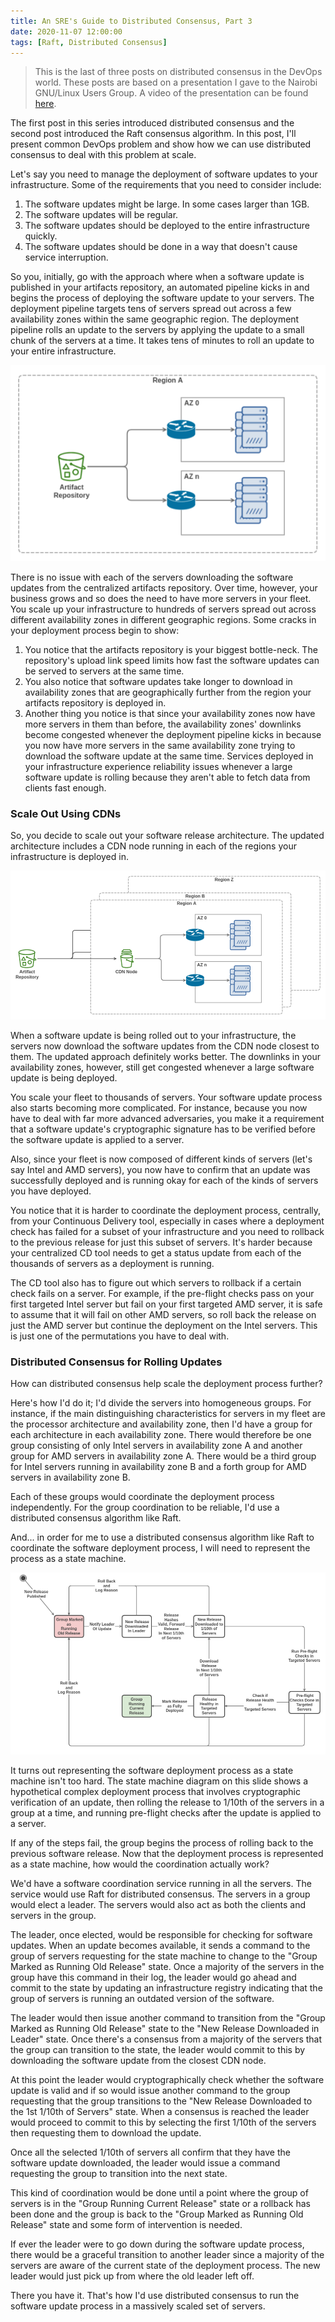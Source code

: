 ```yaml
---
title: An SRE's Guide to Distributed Consensus, Part 3
date: 2020-11-07 12:00:00
tags: [Raft, Distributed Consensus]
---
```


> This is the last of three posts on distributed consensus in the DevOps world. These posts are based on a presentation I gave to the Nairobi GNU/Linux Users Group. A video of the presentation can be found [here](https://www.youtube.com/watch?v=oVmitH0-LUQ&t=181s).

The first post in this series introduced distributed consensus and the second post introduced the Raft consensus algorithm. In this post, I'll present common DevOps problem and show how we can use distributed consensus to deal with this problem at scale.

Let's say you need to manage the deployment of software updates to your infrastructure. Some of the requirements that you need to consider include:
1. The software updates might be large. In some cases larger than 1GB.
2. The software updates will be regular.
3. The software updates should be deployed to the entire infrastructure quickly.
4. The software updates should be done in a way that doesn't cause service interruption.

So you, initially, go with the approach where when a software update is published in your artifacts repository, an automated pipeline kicks in and begins the process of deploying the software update to your servers. The deployment pipeline targets tens of servers spread out across a few availability zones within the same geographic region. The deployment pipeline rolls an update to the servers by applying the update to a small chunk of the servers at a time. It takes tens of minutes to roll an update to your entire infrastructure.

![Simple Deployment Architecture](/images/2020-11-07-deployment-architecture-simple.png)

There is no issue with each of the servers downloading the software updates from the centralized artifacts repository. Over time, however, your business grows and so does the need to have more servers in your fleet. You scale up your infrastructure to hundreds of servers spread out across different availability zones in different geographic regions. Some cracks in your deployment process begin to show:
1. You notice that the artifacts repository is your biggest bottle-neck. The repository's upload link speed limits how fast the software updates can be served to servers at the same time.
2. You also notice that software updates take longer to download in availability zones that are geographically further from the region your artifacts repository is deployed in.
3. Another thing you notice is that since your availability zones now have more servers in them than before, the availability zones' downlinks become congested whenever the deployment pipeline kicks in because you now have more servers in the same availability zone trying to download the software update at the same time. Services deployed in your infrastructure experience reliability issues whenever a large software update is rolling because they aren't able to fetch data from clients fast enough.

### Scale Out Using CDNs

So, you decide to scale out your software release architecture. The updated architecture includes a CDN node running in each of the regions your infrastructure is deployed in.

![Deployment Architecture with CDN](/images/2020-11-07-deployment-architecture-with-cdn.png)

When a software update is being rolled out to your infrastructure, the servers now download the software updates from the CDN node closest to them. The updated approach definitely works better. The downlinks in your availability zones, however, still get congested whenever a large software update is being deployed.

You scale your fleet to thousands of servers. Your software update process also starts becoming more complicated. For instance, because you now have to deal with far more advanced adversaries, you make it a requirement that a software update's cryptographic signature has to be verified before the software update is applied to a server.

Also, since your fleet is now composed of different kinds of servers (let's say Intel and AMD servers), you now have to confirm that an update was successfully deployed and is running okay for each of the kinds of servers you have deployed.

You notice that it is harder to coordinate the deployment process, centrally, from your Continuous Delivery tool, especially in cases where a deployment check has failed for a subset of your infrastructure and you need to rollback to the previous release for just this subset of servers. It's harder because your centralized CD tool needs to get a status update from each of the thousands of servers as a deployment is running.

The CD tool also has to figure out which servers to rollback if a certain check fails on a server. For example, if the pre-flight checks pass on your first targeted Intel server but fail on your first targeted AMD server, it is safe to assume that it will fail on other AMD servers, so roll back the release on just the AMD server but continue the deployment on the Intel servers. This is just one of the permutations you have to deal with.

### Distributed Consensus for Rolling Updates

How can distributed consensus help scale the deployment process further? 

Here's how I'd do it; I'd divide the servers into homogeneous groups. For instance, if the main distinguishing characteristics for servers in my fleet are the processor architecture and availability zone, then I'd have a group for each architecture in each availability zone. There would therefore be one group consisting of only Intel servers in availability zone A and another group for AMD servers in availability zone A. There would be a third group for Intel servers running in availability zone B and a forth group for AMD servers in availability zone B.

Each of these groups would coordinate the deployment process independently. For the group coordination to be reliable, I'd use a distributed consensus algorithm like Raft.

And... in order for me to use a distributed consensus algorithm like Raft to coordinate the software deployment process, I will need to represent the process as a state machine.

![Software Update State Machine Diagram](/images/2020-11-07-software-update-state-machine-diagram.png)

It turns out representing the software deployment process as a state machine isn't too hard. The state machine diagram on this slide shows a hypothetical complex deployment process that involves cryptographic verification of an update, then rolling the release to 1/10th of the servers in a group at a time, and running pre-flight checks after the update is applied to a server.

If any of the steps fail, the group begins the process of rolling back to the previous software release. Now that the deployment process is represented as a state machine, how would the coordination actually work?

We'd have a software coordination service running in all the servers. The service would use Raft for distributed consensus. The servers in a group would elect a leader. The servers would also act as both the clients and servers in the group.

The leader, once elected, would be responsible for checking for software updates. When an update becomes available, it sends a command to the group of servers requesting for the state machine to change to the "Group Marked as Running Old Release" state. Once a majority of the servers in the group have this command in their log, the leader would go ahead and commit to the state by updating an infrastructure registry indicating that the group of servers is running an outdated version of the software.

The leader would then issue another command to transition from the "Group Marked as Running Old Release" state to the "New Release Downloaded in Leader" state. Once there's a consensus from a majority of the servers that the group can transition to the state, the leader would commit to this by downloading the software update from the closest CDN node.

At this point the leader would cryptographically check whether the software update is valid and if so would issue another command to the group requesting that the group transitions to the "New Release Downloaded to the 1st 1/10th of Servers" state. When a consensus is reached the leader would proceed to commit to this by selecting the first 1/10th of the servers then requesting them to download the update.

Once all the selected 1/10th of servers all confirm that they have the software update downloaded, the leader would issue a command requesting the group to transition into the next state.

This kind of coordination would be done until a point where the group of servers is in the "Group Running Current Release" state or a rollback has been done and the group is back to the "Group Marked as Running Old Release" state and some form of intervention is needed.

If ever the leader were to go down during the software update process, there would be a graceful transition to another leader since a majority of the servers are aware of the current state of the deployment process. The new leader would just pick up from where the old leader left off.

There you have it. That's how I'd use distributed consensus to run the software update process in a massively scaled set of servers.
